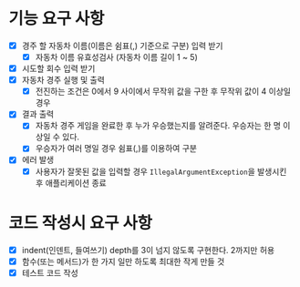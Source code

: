 # 기능 요구 사항
- [x] 경주 할 자동차 이름(이름은 쉼표(,) 기준으로 구분) 입력 받기
  - [x] 자동차 이름 유효성검사 (자동차 이름 길이 1 ~ 5)
- [x] 시도할 회수 입력 받기
- [x] 자동차 경주 실행 및 출력
  - [x] 전진하는 조건은 0에서 9 사이에서 무작위 값을 구한 후 무작위 값이 4 이상일 경우
- [x] 결과 출력
  - [x] 자동차 경주 게임을 완료한 후 누가 우승했는지를 알려준다. 우승자는 한 명 이상일 수 있다.
  - [x] 우승자가 여러 명일 경우 쉼표(,)를 이용하여 구분
- [x] 에러 발생
  - [x] 사용자가 잘못된 값을 입력할 경우 `IllegalArgumentException`을 발생시킨 후 애플리케이션 종료

# 코드 작성시 요구 사항
- [x] indent(인덴트, 들여쓰기) depth를 3이 넘지 않도록 구현한다. 2까지만 허용
- [x] 함수(또는 메서드)가 한 가지 일만 하도록 최대한 작게 만들 것
- [x] 테스트 코드 작성